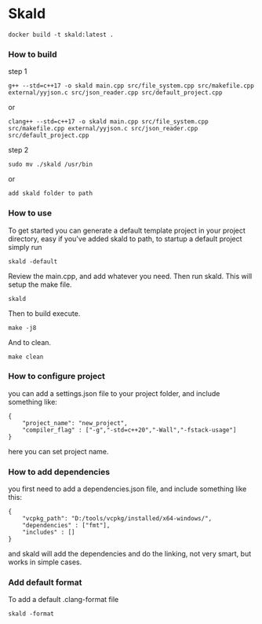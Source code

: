 # Skald
 ```
docker build -t skald:latest .
 ```
 
### How to build
step 1
 ```
g++ --std=c++17 -o skald main.cpp src/file_system.cpp src/makefile.cpp external/yyjson.c src/json_reader.cpp src/default_project.cpp
 ```
or
 ```
clang++ --std=c++17 -o skald main.cpp src/file_system.cpp src/makefile.cpp external/yyjson.c src/json_reader.cpp src/default_project.cpp
 ```
step 2
 ```
sudo mv ./skald /usr/bin
 ```
 or
 ```
add skald folder to path 
 ```

### How to use

To get started you can generate a default template project in your project directory, easy if you've added skald to path, to startup a default project simply run
 ```
skald -default
 ```
Review the main.cpp, and add whatever you need.
Then run skald. This will setup the make file.
 ```
skald
 ```
Then to build execute.
 ```
make -j8
 ```
And to clean.
 ```
make clean
 ```

### How to configure project
you can add a settings.json file to your project folder, and include something like:
```
{
    "project_name": "new_project",
	"compiler_flag" : ["-g","-std=c++20","-Wall","-fstack-usage"]
}
```
here you can set project name.

### How to add dependencies
you first need to add a dependencies.json file, and include something like this:
```
{
    "vcpkg_path": "D:/tools/vcpkg/installed/x64-windows/",
	"dependencies" : ["fmt"],
	"includes" : []
}
```
and skald will add the dependencies and do the linking, not very smart, but works in simple cases.

### Add default format
To add a default .clang-format file
```
skald -format
```